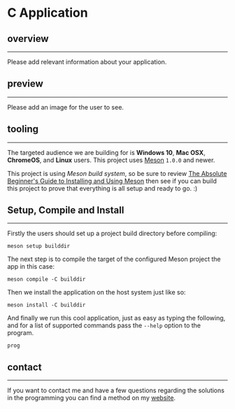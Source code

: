 # C Application

## overview

* * *

Please add relevant information about your application.

## preview

* * *

Please add an image for the user to see.

## tooling

* * *

The targeted audience we are building for is **Windows 10**, **Mac OSX**, **ChromeOS**, and **Linux**
users. This project uses [Meson](https://mesonbuild.com/) `1.0.0` and newer.

This project is using *Meson build system*, so be sure to review
[The Absolute Beginner's Guide to Installing and Using Meson](https://mesonbuild.com/SimpleStart.html)
then see if you can build this project to prove that everything is all
setup and ready to go. :)

## Setup, Compile and Install

* * *

Firstly the users should set up a project build
directory before compiling:

```console
meson setup builddir
```

The next step is to compile the target of the
configured Meson project the app in this case:

```console
meson compile -C builddir
```

Then we install the application on the host system
just like so:

```console
meson install -C builddir
```

And finally we run this cool application, just
as easy as typing the following, and for a list
of supported commands pass the `--help` option
to the program.

```console
prog
```

## contact

* * *

If you want to contact me and have a few questions
regarding the solutions in the programming you can
find a method on my [website](https://trilobite.code.blog/contact/).
